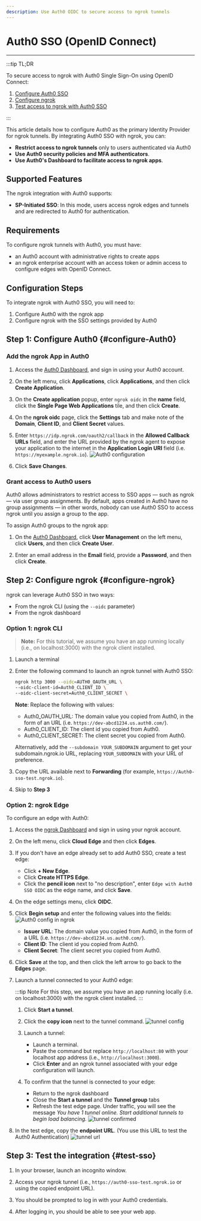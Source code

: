 ```yaml
---
description: Use Auth0 OIDC to secure access to ngrok tunnels
---
```


# Auth0 SSO (OpenID Connect)
------------

:::tip TL;DR

To secure access to ngrok with Auth0 Single Sign-On using OpenID Connect:
1. [Configure Auth0 SSO](#configure-Auth0)
1. [Configure ngrok](#configure-ngrok)
1. [Test access to ngrok with Auth0 SSO](#test-sso)

:::

This article details how to configure Auth0 as the primary Identity Provider for ngrok tunnels.
By integrating Auth0 SSO with ngrok, you can:

- **Restrict access to ngrok tunnels** only to users authenticated via Auth0
- **Use Auth0 security policies and MFA authenticators**.
- **Use Auth0's Dashboard to facilitate access to ngrok apps**.

## Supported Features

The ngrok integration with Auth0 supports:

- **SP-Initiated SSO**: In this mode, users access ngrok edges and tunnels and are redirected to Auth0 for authentication.

## Requirements

To configure ngrok tunnels with Auth0, you must have:

- an Auth0 account with administrative rights to create apps
- an ngrok enterprise account with an access token or admin access to configure edges with OpenID Connect.


## Configuration Steps

To integrate ngrok with Auth0 SSO, you will need to:

1. Configure Auth0 with the ngrok app
1. Configure ngrok with the SSO settings provided by Auth0

## **Step 1**: Configure Auth0 {#configure-Auth0}

### Add the ngrok App in Auth0

1. Access the [Auth0 Dashboard](https://manage.auth0.com/dashboard/), and sign in using your Auth0 account.

1. On the left menu, click **Applications**, click **Applications**, and then click **Create Application**.

1. On the **Create application** popup, enter `ngrok oidc` in the **name** field, click the **Single Page Web Applications** tile, and then click **Create**.

1. On the **ngrok oidc** page, click the **Settings** tab and make note of the **Domain**, **Client ID**, and **Client Secret** values.

1. Enter `https://idp.ngrok.com/oauth2/callback` in the **Allowed Callback URLs** field, and enter the URL provided by the ngrok agent to expose your application to the internet in the **Application Login URI** field (i.e. `https://myexample.ngrok.io`).
    ![Auth0 configuration](img/ngrok_url_configuration_auth0.png)

1. Click **Save Changes**.


### Grant access to Auth0 users

Auth0 allows administrators to restrict access to SSO apps — such as ngrok — via user group assignments. By default, apps created in Auth0 have no group assignments — in other words, nobody can use Auth0 SSO to access ngrok until you assign a group to the app.

To assign Auth0 groups to the ngrok app:

1. On the [Auth0 Dashboard](https://manage.auth0.com/dashboard/), click **User Management** on the left menu, click **Users**, and then click **Create User**.

1. Enter an email address in the **Email** field, provide a **Password**, and then click **Create**.


## **Step 2**: Configure ngrok {#configure-ngrok}

ngrok can leverage Auth0 SSO in two ways:

- From the ngrok CLI (using the `--oidc` parameter)
- From the ngrok dashboard

### **Option 1**: ngrok CLI

> **Note:** For this tutorial, we assume you have an app running locally (i.e., on localhost:3000) with the ngrok client installed.

1. Launch a terminal

1. Enter the following command to launch an ngrok tunnel with Auth0 SSO:
    ```bash
    ngrok http 3000 --oidc=AUTH0_OAUTH_URL \
    --oidc-client-id=Auth0_CLIENT_ID \
    --oidc-client-secret=Auth0_CLIENT_SECRET \
    ```
    **Note**: Replace the following with values:
    - Auth0_OAUTH_URL: The domain value you copied from Auth0, in the form of an URL (i.e. `https://dev-abcd1234.us.auth0.com/`).
    - Auth0_CLIENT_ID: The client id you copied from Auth0.
    - Auth0_CLIENT_SECRET: The client secret you copied from Auth0.
    
    Alternatively, add the `--subdomain YOUR_SUBDOMAIN` argument to get your subdomain.ngrok.io URL, replacing `YOUR_SUBDOMAIN` with your URL of preference.

1. Copy the URL available next to **Forwarding** (for example, `https://Auth0-sso-test.ngrok.io`).

1. Skip to **Step 3**

### **Option 2**: ngrok Edge

To configure an edge with Auth0:

1. Access the [ngrok Dashboard](https://dashboard.ngrok.com/) and sign in using your ngrok account.

1. On the left menu, click **Cloud Edge** and then click **Edges**.

1. If you don't have an edge already set to add Auth0 SSO, create a test edge:
    * Click **+ New Edge**.
    * Click **Create HTTPS Edge**.
    * Click the **pencil icon** next to "no description", enter `Edge with Auth0 SSO OIDC` as the edge name, and click **Save**.

1. On the edge settings menu, click **OIDC**.

1. Click **Begin setup** and enter the following values into the fields:
    ![Auth0 config in ngrok](img/auth0-1.png)

    * **Issuer URL**: The domain value you copied from Auth0, in the form of a URL (i.e. `https://dev-abcd1234.us.auth0.com/`).
    * **Client ID**:  The client id you copied from Auth0.
    * **Client Secret**: The client secret you copied from Auth0.

1. Click **Save** at the top, and then click the left arrow to go back to the **Edges** page.

1. Launch a tunnel connected to your Auth0 edge:

    :::tip Note 
    For this step, we assume you have an app running locally (i.e. on localhost:3000) with the ngrok client installed.
    :::

    1. Click **Start a tunnel**.

    1. Click the **copy icon** next to the tunnel command.
        ![tunnel config](img/auth0-2.png)

    1. Launch a tunnel:
        * Launch a terminal.
        * Paste the command but replace `http://localhost:80` with your localhost app address (i.e., `http://localhost:3000`).
        * Click **Enter** and an ngrok tunnel associated with your edge configuration will launch.

    1. To confirm that the tunnel is connected to your edge:
        * Return to the ngrok dashboard
        * Close the **Start a tunnel** and the **Tunnel group** tabs
        * Refresh the test edge page. Under traffic, you will see the message _You have 1 tunnel online. Start additional tunnels to begin load balancing._
        ![tunnel confirmed](img/auth0-3.png)

1. In the test edge, copy the **endpoint URL**. (You use this URL to test the Auth0 Authentication)
    ![tunnel url](img/auth0-4.png)

## Step 3: Test the integration {#test-sso}

1. In your browser, launch an incognito window.

1. Access your ngrok tunnel (i.e., `https://auth0-sso-test.ngrok.io` or using the copied endpoint URL).

1. You should be prompted to log in with your Auth0 credentials.

1. After logging in, you should be able to see your web app.

